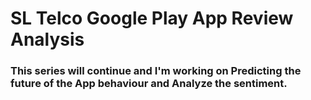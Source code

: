 # SL Telco Google Play App Review Analysis
### This series will continue and I'm working on Predicting the future of the App behaviour and Analyze the sentiment. 

